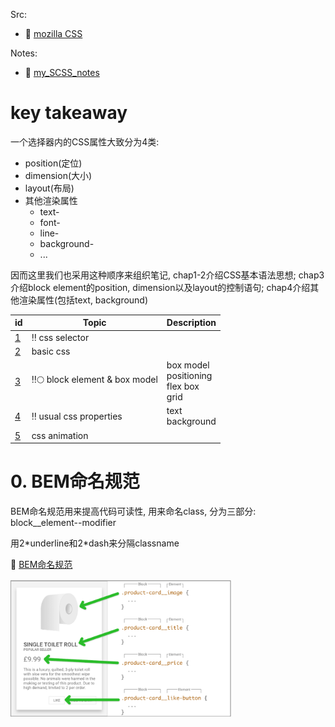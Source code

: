 Src:

+ :book: [mozilla CSS](https://developer.mozilla.org/en-US/docs/Web)



Notes: 

+ :pencil: [my_SCSS_notes](./SCSS/my_SCSS_notes.md)



# key takeaway

一个选择器内的CSS属性大致分为4类:
+ position(定位)
+ dimension(大小)
+ layout(布局)
+ 其他渲染属性
  + text-
  + font-
  + line-
  + background-
  + ...

因而这里我们也采用这种顺序来组织笔记, chap1-2介绍CSS基本语法思想; chap3介绍block element的position, dimension以及layout的控制语句; chap4介绍其他渲染属性(包括text, background)











| id | Topic | Description |
| ---- | ------------------------- | ---- |
| [1](./C1.md)    | :bangbang: ​css selector  |      |
| [2](./C2.md)    | basic css                 |      |
| [3](./C3.md)    | :bangbang::full_moon: block element & box model | box model <br>positioning<br>flex box<br>grid |
| [4](./C4.md)    | :bangbang: ​usual css properties | text <br>background |
| [5](./C5.md)    | css animation             |      |





# 0. BEM命名规范

BEM命名规范用来提高代码可读性, 用来命名class, 分为三部分:
block__element--modifier

用2\*underline和2\*dash来分隔classname

:gem: [BEM命名规范](./CSS_Sample/BEM/03-bem.html)

<img src="./Src/BEM_eg.png" width=70%>







